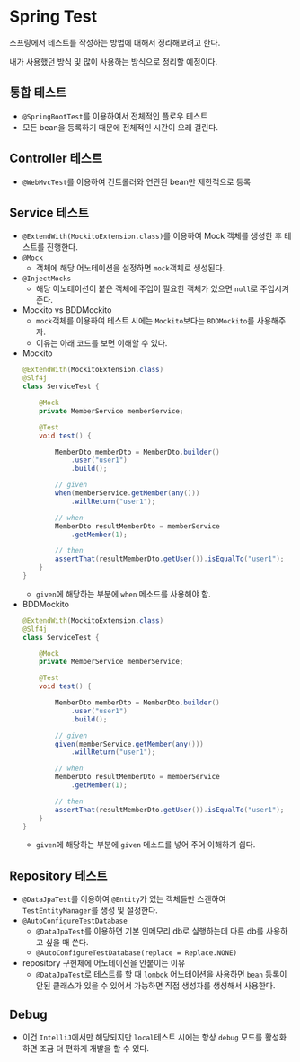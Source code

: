 # Spring Test

스프링에서 테스트를 작성하는 방법에 대해서 정리해보려고 한다.

내가 사용했던 방식 및 많이 사용하는 방식으로 정리할 예정이다.

## 통합 테스트

- ```@SpringBootTest```를 이용하여서 전체적인 플로우 테스트
- 모든 bean을 등록하기 때문에 전체적인 시간이 오래 걸린다.

## Controller 테스트

- ```@WebMvcTest```를 이용하여 컨트롤러와 연관된 bean만 제한적으로 등록

## Service 테스트

- ```@ExtendWith(MockitoExtension.class)```를 이용하여 Mock 객체를 생성한 후 테스트를 진행한다.
- ```@Mock```
    - 객체에 해당 어노테이션을 설정하면 ```mock```객체로 생성된다.
- ```@InjectMocks```
    - 해당 어노테이션이 붙은 객체에 주입이 필요한 객체가 있으면 ```null```로 주입시켜 준다.
- Mockito vs BDDMockito
    - ```mock```객체를 이용하여 테스트 시에는 ```Mockito```보다는 ```BDDMockito```를 사용해주자.
    - 이유는 아래 코드를 보면 이해할 수 있다.
- Mockito
    ```java
    @ExtendWith(MockitoExtension.class)
    @Slf4j
    class ServiceTest {
    
        @Mock
        private MemberService memberService;
    
        @Test
        void test() {
    
            MemberDto memberDto = MemberDto.builder()
                .user("user1")
                .build();
  
            // given
            when(memberService.getMember(any()))
                .willReturn("user1");
    
            // when
            MemberDto resultMemberDto = memberService
                .getMember(1);
    
            // then
            assertThat(resultMemberDto.getUser()).isEqualTo("user1");
        }
    }
    ```
    - ```given```에 해당하는 부분에 ```when``` 메소드를 사용해야 함.
- BDDMockito
    ```java
    @ExtendWith(MockitoExtension.class)
    @Slf4j
    class ServiceTest {
    
        @Mock
        private MemberService memberService;
    
        @Test
        void test() {
    
            MemberDto memberDto = MemberDto.builder()
                .user("user1")
                .build();
  
            // given
            given(memberService.getMember(any()))
                .willReturn("user1");
    
            // when
            MemberDto resultMemberDto = memberService
                .getMember(1);
    
            // then
            assertThat(resultMemberDto.getUser()).isEqualTo("user1");
        }
    }
    ```
    - ```given```에 해당하는 부분에 ```given``` 메소드를 넣어 주어 이해하기 쉽다.

## Repository 테스트

- ```@DataJpaTest```를 이용하여 ```@Entity```가 있는 객체들만 스캔하여 ```TestEntityManager```를 생성 및 설정한다.
- ```@AutoConfigureTestDatabase```
    - ```@DataJpaTest```를 이용하면 기본 인메모리 db로 실행하는데 다른 db를 사용하고 싶을 때 쓴다.
    - ```@AutoConfigureTestDatabase(replace = Replace.NONE)```
- repository 구현체에 어노테이션을 안붙이는 이유
    - ```@DataJpaTest```로 테스트를 할 때 ```lombok``` 어노테이션을 사용하면 ```bean``` 등록이 안된 클래스가 있을 수 있어서 가능하면 직접 생성자를
      생성해서 사용한다.

## Debug

- 이건 ```IntelliJ```에서만 해당되지만 ```local```테스트 시에는 항상 ```debug``` 모드를 활성화 하면 조금 더 편하게 개발을 할 수 있다.